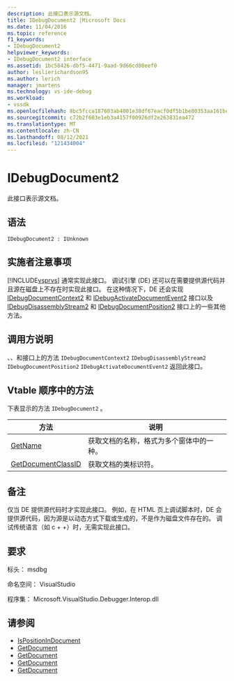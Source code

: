 ```yaml
---
description: 此接口表示源文档。
title: IDebugDocument2 |Microsoft Docs
ms.date: 11/04/2016
ms.topic: reference
f1_keywords:
- IDebugDocument2
helpviewer_keywords:
- IDebugDocument2 interface
ms.assetid: 1bc58426-dbf5-4471-9aad-9d66cd80eef0
author: leslierichardson95
ms.author: lerich
manager: jmartens
ms.technology: vs-ide-debug
ms.workload:
- vssdk
ms.openlocfilehash: 8bc5fcca187603ab4001e38df67eacf0df5b1be80353aa161bc921a3a3fd1b22
ms.sourcegitcommit: c72b2f603e1eb3a4157f00926df2e263831ea472
ms.translationtype: MT
ms.contentlocale: zh-CN
ms.lasthandoff: 08/12/2021
ms.locfileid: "121434004"
---
```

# <a name="idebugdocument2"></a>IDebugDocument2
此接口表示源文档。

## <a name="syntax"></a>语法

```
IDebugDocument2 : IUnknown
```

## <a name="notes-for-implementers"></a>实施者注意事项
 [!INCLUDE[vsprvs](../../../code-quality/includes/vsprvs_md.md)] 通常实现此接口。 调试引擎 (DE) 还可以在需要提供源代码并且源在磁盘上不存在时实现此接口。  在这种情况下，DE 还会实现 [IDebugDocumentContext2](../../../extensibility/debugger/reference/idebugdocumentcontext2.md) 和 [IDebugActivateDocumentEvent2](../../../extensibility/debugger/reference/idebugactivatedocumentevent2.md) 接口以及 [IDebugDisassemblyStream2](../../../extensibility/debugger/reference/idebugdisassemblystream2.md) 和 [IDebugDocumentPosition2](../../../extensibility/debugger/reference/idebugdocumentposition2.md) 接口上的一些其他方法。

## <a name="notes-for-callers"></a>调用方说明
 、、和接口上的方法 `IDebugDocumentContext2` `IDebugDisassemblyStream2` `IDebugDocumentPosition2` `IDebugActivateDocumentEvent2` 返回此接口。

## <a name="methods-in-vtable-order"></a>Vtable 顺序中的方法
 下表显示的方法 `IDebugDocument2` 。

|方法|说明|
|------------|-----------------|
|[GetName](../../../extensibility/debugger/reference/idebugdocument2-getname.md)|获取文档的名称，格式为多个窗体中的一种。|
|[GetDocumentClassID](../../../extensibility/debugger/reference/idebugdocument2-getdocumentclassid.md)|获取文档的类标识符。|

## <a name="remarks"></a>备注
 仅当 DE 提供源代码时才实现此接口。 例如，在 HTML 页上调试脚本时，DE 会提供源代码，因为源是以动态方式下载或生成的，不是作为磁盘文件存在的。 调试传统语言（如 c + +）时，无需实现此接口。

## <a name="requirements"></a>要求
 标头： msdbg

 命名空间： VisualStudio

 程序集： Microsoft.VisualStudio.Debugger.Interop.dll

## <a name="see-also"></a>请参阅
- [IsPositionInDocument](../../../extensibility/debugger/reference/idebugdocumentposition2-ispositionindocument.md)
- [GetDocument](../../../extensibility/debugger/reference/idebugactivatedocumentevent2-getdocument.md)
- [GetDocument](../../../extensibility/debugger/reference/idebugdocumentcontext2-getdocument.md)
- [GetDocument](../../../extensibility/debugger/reference/idebugdocumentposition2-getdocument.md)
- [GetDocument](../../../extensibility/debugger/reference/idebugdisassemblystream2-getdocument.md)
